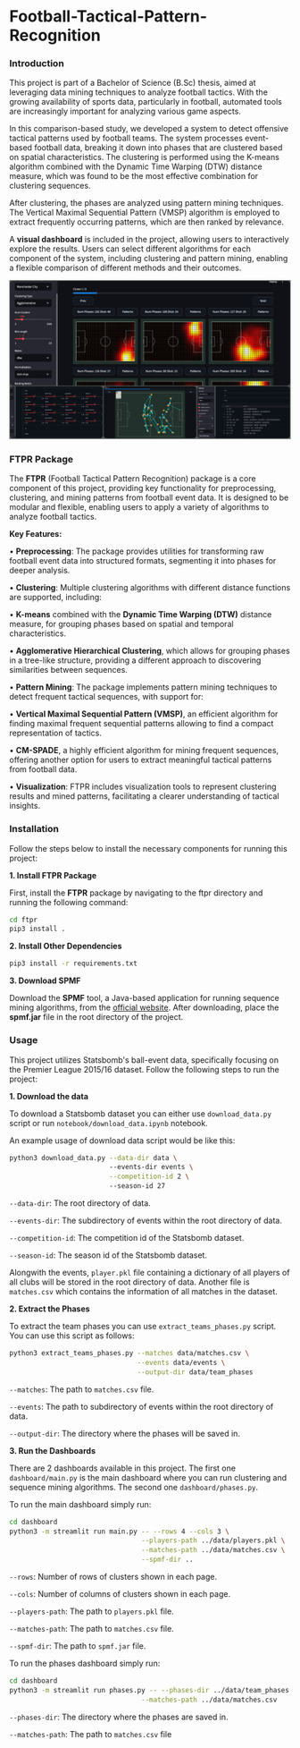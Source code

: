 # Football-Tactical-Pattern-Recognition
### Introduction

This project is part of a Bachelor of Science (B.Sc) thesis, aimed at leveraging data mining techniques to analyze football tactics. With the growing availability of sports data, particularly in football, automated tools are increasingly important for analyzing various game aspects.

In this comparison-based study, we developed a system to detect offensive tactical patterns used by football teams. The system processes event-based football data, breaking it down into phases that are clustered based on spatial characteristics. The clustering is performed using the K-means algorithm combined with the Dynamic Time Warping (DTW) distance measure, which was found to be the most effective combination for clustering sequences.

After clustering, the phases are analyzed using pattern mining techniques. The Vertical Maximal Sequential Pattern (VMSP) algorithm is employed to extract frequently occurring patterns, which are then ranked by relevance.

A **visual dashboard** is included in the project, allowing users to interactively explore the results. Users can select different algorithms for each component of the system, including clustering and pattern mining, enabling a flexible comparison of different methods and their outcomes.

![dashboard](dashboard.png)

### FTPR Package

The **FTPR** (Football Tactical Pattern Recognition) package is a core component of this project, providing key functionality for preprocessing, clustering, and mining patterns from football event data. It is designed to be modular and flexible, enabling users to apply a variety of algorithms to analyze football tactics.

**Key Features:**

• **Preprocessing**: The package provides utilities for transforming raw football event data into structured formats, segmenting it into phases for deeper analysis.

• **Clustering**: Multiple clustering algorithms with different distance functions are supported, including:

• **K-means** combined with the **Dynamic Time Warping (DTW)** distance measure, for grouping phases based on spatial and temporal characteristics.

• **Agglomerative Hierarchical Clustering**, which allows for grouping phases in a tree-like structure, providing a different approach to discovering similarities between sequences.

• **Pattern Mining**: The package implements pattern mining techniques to detect frequent tactical sequences, with support for:

• **Vertical Maximal Sequential Pattern (VMSP)**, an efficient algorithm for finding maximal frequent sequential patterns allowing to find a compact representation of tactics.

• **CM-SPADE**, a highly efficient algorithm for mining frequent sequences, offering another option for users to extract meaningful tactical patterns from football data.

• **Visualization**: FTPR includes visualization tools to represent clustering results and mined patterns, facilitating a clearer understanding of tactical insights.

### Installation

Follow the steps below to install the necessary components for running this project:

**1. Install FTPR Package**

First, install the **FTPR** package by navigating to the ftpr directory and running the following command:

```bash
cd ftpr
pip3 install .
```

**2. Install Other Dependencies**

```bash
pip3 install -r requirements.txt
```

**3. Download SPMF**

Download the **SPMF** tool, a Java-based application for running sequence mining algorithms, from the [official website](https://www.philippe-fournier-viger.com/spmf/index.php?link=download.php). After downloading, place the **spmf.jar** file in the root directory of the project.

### Usage

This project utilizes Statsbomb's ball-event data, specifically focusing on the Premier League 2015/16 dataset. Follow the following steps to run the project:

**1. Download the data**

To download a Statsbomb dataset you can either use `download_data.py` script or run `notebook/download_data.ipynb` notebook.

An example usage of download data script would be like this:

```bash
python3 download_data.py --data-dir data \
                         --events-dir events \
                         --competition-id 2 \
                         --season-id 27
```

`--data-dir`: The root directory of data.

`--events-dir`: The subdirectory of events within the root directory of data.

`--competition-id`: The competition id of the Statsbomb dataset.

`--season-id`: The season id of the Statsbomb dataset.

Alongwith the events, `player.pkl` file containing a dictionary of all players of all clubs will be stored in the root directory of data. Another file is `matches.csv` which contains the information of all matches in the dataset.

**2. Extract the Phases**

To extract the team phases you can use `extract_teams_phases.py` script. You can use this script as follows:

```bash
python3 extract_teams_phases.py --matches data/matches.csv \
                                --events data/events \
                                --output-dir data/team_phases
```

`--matches`: The path to `matches.csv` file.

`--events`: The path to subdirectory of events within the root directory of data.

`--output-dir`: The directory where the phases will be saved in.

**3. Run the Dashboards**

There are 2 dashboards available in this project. The first one `dashboard/main.py` is the main dashboard where you can run clustering and sequence mining algorithms. The second one `dashboard/phases.py`.

To run the main dashboard simply run:

```bash
cd dashboard
python3 -m streamlit run main.py -- --rows 4 --cols 3 \
                                 --players-path ../data/players.pkl \
                                 --matches-path ../data/matches.csv \
                                 --spmf-dir ..
```

`--rows`: Number of rows of clusters shown in each page.

`--cols`: Number of columns of clusters shown in each page.

`--players-path`: The path to `players.pkl` file.

`--matches-path`: The path to `matches.csv` file.

`--spmf-dir`: The path to `spmf.jar` file.

To run the phases dashboard simply run:

```bash
cd dashboard
python3 -m streamlit run phases.py -- --phases-dir ../data/team_phases \
                                 --matches-path ../data/matches.csv
```

`--phases-dir`: The directory where the phases are saved in.

`--matches-path`: The path to `matches.csv` file